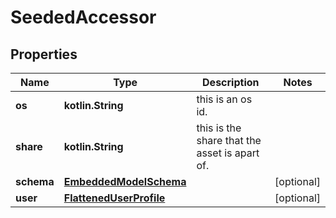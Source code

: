 
# SeededAccessor

## Properties
Name | Type | Description | Notes
------------ | ------------- | ------------- | -------------
**os** | **kotlin.String** | this is an os id. | 
**share** | **kotlin.String** | this is the share that the asset is apart of. | 
**schema** | [**EmbeddedModelSchema**](EmbeddedModelSchema) |  |  [optional]
**user** | [**FlattenedUserProfile**](FlattenedUserProfile) |  |  [optional]



